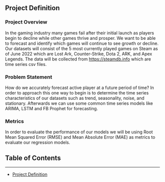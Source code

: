 ## Project Definition
### Project Overview

In the gaming industry many games fail after their initial launch as players begin to decline while other games thrive and prosper. We want to be able to forecast and identify which games will continue to see growth or decline. Our datasets will consist of the 5 most currently played games on Steam as of June 2022 which are Lost Ark, Counter-Strike, Dota 2, ARK, and Apex Legends. The data will be collected from https://steamdb.info which are time series csv files.

### Problem Statement

How do we accurately forecast active player at a future period of time? In order to approach this one way to begin is to determine the time series characteristics of our datasets such as trend, seasonality, noise, and stationary. Afterwards we can use some common time series models like ARIMA, LSTM and FB Prophet for forecasting.

### Metrics

In order to evaluate the performance of our models we will be using Root Mean Squared Error (RMSE) and Mean Absolute Error (MAE) as metrics to evaluate our regression models.


## Table of Contents
---

- [Project Definition](#project-definition)